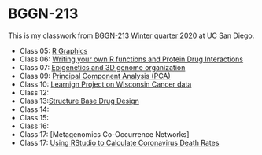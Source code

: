 # BGGN-213


This is my classwork from [BGGN-213 Winter quarter 2020](https://bioboot.github.io/bggn213_W20/) at UC San Diego.

- Class 05: [R Graphics](https://github.com/emtrujillo-lab/bggn213/blob/master/Class05/class05/Class-05.md)
- Class 06: [Writing your own R functions and Protein Drug Interactions](https://github.com/emtrujillo-lab/bggn213/blob/master/Class06/class_6/Class-6-hw.md)
- Class 07: [Epigenetics and 3D genome organization](https://github.com/emtrujillo-lab/bggn213/blob/master/class%2007/class7%20updated/class07-updated.md)
- Class 09: [Principal Component Analysis (PCA)](https://github.com/emtrujillo-lab/bggn213/blob/master/Class09/Class9/Class9-updated.md)
- Class 10: [Learnign Project on Wisconsin Cancer data](https://github.com/emtrujillo-lab/bggn213/blob/master/Class10/class%2010%20updated/class-10-updated.md)
- Class 12:
- Class 13:[Structure Base Drug Design](https://github.com/emtrujillo-lab/bggn213/blob/master/class13/class13/class13.md)
- Class 14:
- Class 15:
- Class 16:
- Class 17: [Metagenomics Co-Occurrence Networks]
- Class 17: [Using RStudio to Calculate Coronavirus Death Rates](https://github.com/emtrujillo-lab/bggn213/blob/master/class17/class17/class17.md)



